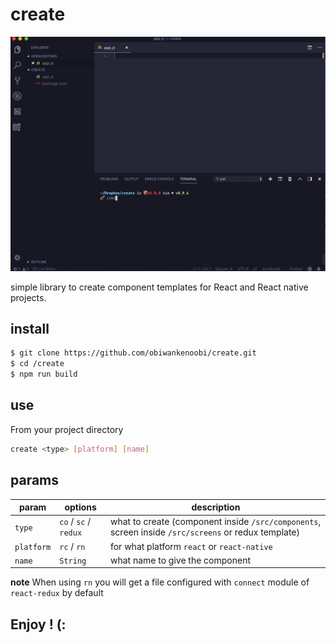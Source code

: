 # create

![](create.gif)

simple library to create component templates for React and React native projects.

## install

```sh
$ git clone https://github.com/obiwankenoobi/create.git
$ cd /create
$ npm run build

```

##

## use

From your project directory

```sh
create <type> [platform] [name]
```

## params


| param      | options               | description                                                                                         |
| ---------- | --------------------- | --------------------------------------------------------------------------------------------------- |
| `type`     | `co` / `sc` / `redux` | what to create (component inside `/src/components`, screen inside `/src/screens` or redux template) |
| `platform` | `rc` / `rn`           | for what platform `react` or `react-native`                                                         |
| `name`     | `String`              | what name to give the component                                                                     |


**note** When using `rn` you will get a file configured with `connect` module of `react-redux` by default

## Enjoy ! (:

